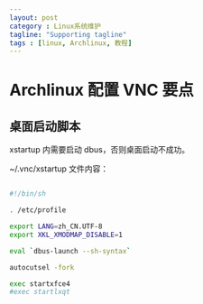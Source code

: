 ```yaml
---
layout: post
category : Linux系统维护
tagline: "Supporting tagline"
tags : [linux, Archlinux, 教程]
---
```


# Archlinux 配置 VNC 要点

## 桌面启动脚本

xstartup 内需要启动 dbus，否则桌面启动不成功。

~/.vnc/xstartup 文件内容：


```sh

#!/bin/sh

. /etc/profile

export LANG=zh_CN.UTF-8
export XKL_XMODMAP_DISABLE=1

eval `dbus-launch --sh-syntax`

autocutsel -fork

exec startxfce4
#exec startlxqt

```

